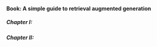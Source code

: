 #### Book: A simple guide to retrieval augmented generation


##### Chapter I:





##### Chapter II:
